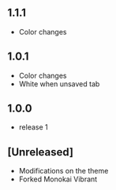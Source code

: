 ## 1.1.1
- Color changes

## 1.0.1
- Color changes
- White when unsaved tab

## 1.0.0
- release 1 

## [Unreleased]
- Modifications on the theme
- Forked Monokai Vibrant 
